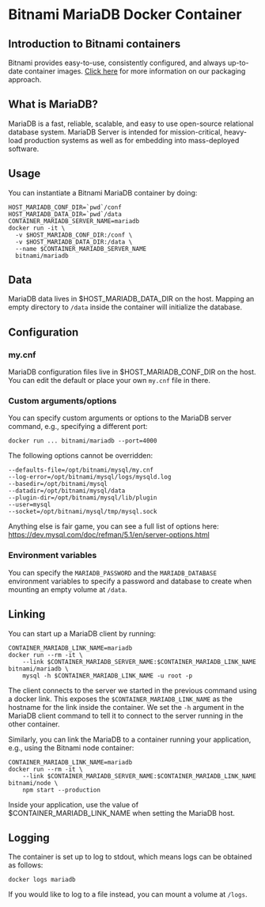 # Bitnami MariaDB Docker Container

## Introduction to Bitnami containers
Bitnami provides easy-to-use, consistently configured, and always up-to-date container images. [Click here](https://bitnami.com) for more information on our packaging approach.

## What is MariaDB?
MariaDB is a fast, reliable, scalable, and easy to use open-source relational database system. MariaDB Server is intended for mission-critical, heavy-load production systems as well as for embedding into mass-deployed software.

## Usage
You can instantiate a Bitnami MariaDB container by doing:

```
HOST_MARIADB_CONF_DIR=`pwd`/conf
HOST_MARIADB_DATA_DIR=`pwd`/data
CONTAINER_MARIADB_SERVER_NAME=mariadb
docker run -it \
  -v $HOST_MARIADB_CONF_DIR:/conf \
  -v $HOST_MARIADB_DATA_DIR:/data \
  --name $CONTAINER_MARIADB_SERVER_NAME
  bitnami/mariadb
```

## Data
MariaDB data lives in $HOST_MARIADB_DATA_DIR on the host. Mapping an empty directory to `/data` inside the container will initialize the database.

## Configuration

### my.cnf
MariaDB configuration files live in $HOST_MARIADB_CONF_DIR on the host. You can edit the default or place your own `my.cnf` file in there.

### Custom arguments/options
You can specify custom arguments or options to the MariaDB server command, e.g., specifying a different port:

```
docker run ... bitnami/mariadb --port=4000
```
The following options cannot be overridden:

```
--defaults-file=/opt/bitnami/mysql/my.cnf
--log-error=/opt/bitnami/mysql/logs/mysqld.log
--basedir=/opt/bitnami/mysql
--datadir=/opt/bitnami/mysql/data
--plugin-dir=/opt/bitnami/mysql/lib/plugin
--user=mysql
--socket=/opt/bitnami/mysql/tmp/mysql.sock
```

Anything else is fair game, you can see a full list of options here:
https://dev.mysql.com/doc/refman/5.1/en/server-options.html

### Environment variables

You can specify the `MARIADB_PASSWORD` and the `MARIADB_DATABASE` environment variables to specify a password and database to create when mounting an empty volume at `/data`.

## Linking

You can start up a MariaDB client by running:

```
CONTAINER_MARIADB_LINK_NAME=mariadb
docker run --rm -it \
    --link $CONTAINER_MARIADB_SERVER_NAME:$CONTAINER_MARIADB_LINK_NAME bitnami/mariadb \
    mysql -h $CONTAINER_MARIADB_LINK_NAME -u root -p
```
The client connects to the server we started in the previous command using a docker link. This exposes the `$CONTAINER_MARIADB_LINK_NAME` as the hostname for the link inside the container. We set the `-h` argument in the MariaDB client command to tell it to connect to the server running in the other container.

Similarly, you can link the MariaDB to a container running your application, e.g., using the Bitnami node container:

```
CONTAINER_MARIADB_LINK_NAME=mariadb
docker run --rm -it \
    --link $CONTAINER_MARIADB_SERVER_NAME:$CONTAINER_MARIADB_LINK_NAME bitnami/node \
    npm start --production
```
Inside your application, use the value of $CONTAINER_MARIADB_LINK_NAME when setting the MariaDB host.

## Logging

The container is set up to log to stdout, which means logs can be obtained as follows:

```
docker logs mariadb
```

If you would like to log to a file instead, you can mount a volume at `/logs`.

